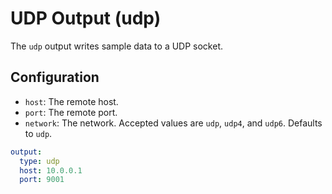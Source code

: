 # UDP Output (udp)

The `udp` output writes sample data to a UDP socket.

## Configuration

- `host`: The remote host.
- `port`: The remote port.
- `network`: The network. Accepted values are `udp`, `udp4`, and `udp6`. Defaults to `udp`.

```yaml
output:
  type: udp
  host: 10.0.0.1
  port: 9001
```

